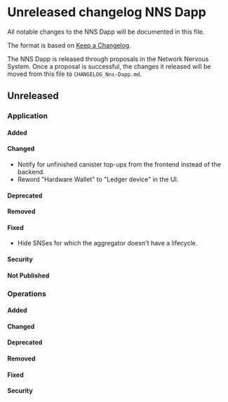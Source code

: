 # Unreleased changelog NNS Dapp

All notable changes to the NNS Dapp will be documented in this file.

The format is based on [Keep a Changelog](https://keepachangelog.com/en/1.0.0/).

The NNS Dapp is released through proposals in the Network Nervous System. Once a
proposal is successful, the changes it released will be moved from this file to
`CHANGELOG_Nns-Dapp.md`.

## Unreleased

### Application

#### Added

#### Changed

* Notify for unfinished canister top-ups from the frontend instead of the backend.
* Reword "Hardware Wallet" to "Ledger device" in the UI.

#### Deprecated

#### Removed

#### Fixed

* Hide SNSes for which the aggregator doesn't have a lifecycle.

#### Security

#### Not Published

### Operations

#### Added

#### Changed

#### Deprecated

#### Removed

#### Fixed

#### Security
